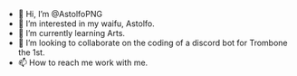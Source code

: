 - 👋 Hi, I’m @AstolfoPNG
- 👀 I’m interested in my waifu, Astolfo.
- 🌱 I’m currently learning Arts.
- 💞️ I’m looking to collaborate on the coding of a discord bot for Trombone the 1st.
- 📫 How to reach me work with me.

<!---
AstolfoPNG/AstolfoPNG is a ✨ special ✨ repository because its `README.md` (this file) appears on your GitHub profile.
You can click the Preview link to take a look at your changes.
--->
